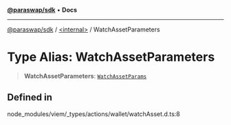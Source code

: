 [**@paraswap/sdk**](../../README.md) • **Docs**

***

[@paraswap/sdk](../../globals.md) / [\<internal\>](../README.md) / WatchAssetParameters

# Type Alias: WatchAssetParameters

> **WatchAssetParameters**: [`WatchAssetParams`](WatchAssetParams.md)

## Defined in

node\_modules/viem/\_types/actions/wallet/watchAsset.d.ts:8
